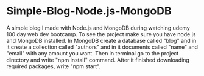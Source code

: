 # Simple-Blog-Node.js-MongoDB
A simple blog I made with Node.js and MongoDB during watching udemy 100 day web dev bootcamp.
To see the project make sure you have node.js and MongoDB installed. In MongoDB create a database called "blog" and in it create a collection called "authors" and in it documents called "name" and "email" with any amount you want. Then in terminal go to the project directory and write "npm install" command. After it finished downloading required packages, write "npm start". 
